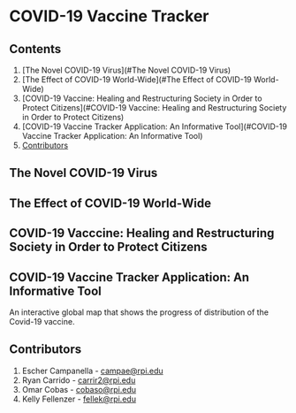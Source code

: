 # COVID-19 Vaccine Tracker

## Contents

1. [The Novel COVID-19 Virus](#The Novel COVID-19 Virus)
2. [The Effect of COVID-19 World-Wide](#The Effect of COVID-19 World-Wide)
3. [COVID-19 Vaccine: Healing and Restructuring Society in Order to Protect Citizens](#COVID-19 Vaccine: Healing and Restructuring Society in Order to Protect Citizens)
4. [COVID-19 Vaccine Tracker Application: An Informative Tool](#COVID-19 Vaccine Tracker Application: An Informative Tool)
5. [Contributors](#Contributors)

## The Novel COVID-19 Virus

## The Effect of COVID-19 World-Wide

## COVID-19 Vacccine: Healing and Restructuring Society in Order to Protect Citizens 

## COVID-19 Vaccine Tracker Application: An Informative Tool

An interactive global map that shows the progress of distribution of the Covid-19 vaccine.

## Contributors
1. Escher Campanella - campae@rpi.edu
2. Ryan Carrido - carrir2@rpi.edu
3. Omar Cobas - cobaso@rpi.edu
4. Kelly Fellenzer - fellek@rpi.edu


